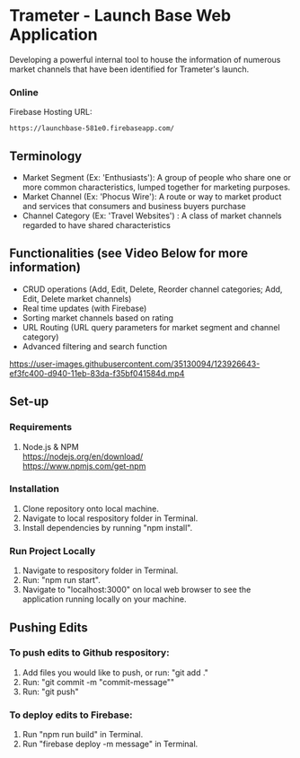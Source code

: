 # Trameter - Launch Base Web Application
Developing a powerful internal tool to house the information of numerous market channels that have been identified for Trameter's launch. 

### Online
Firebase Hosting URL:
```
https://launchbase-581e0.firebaseapp.com/
```
## Terminology
* Market Segment (Ex: 'Enthusiasts'): A group of people who share one or more common characteristics, lumped together for marketing purposes. 
* Market Channel (Ex: 'Phocus Wire'): A route or way to market product and services that consumers and business buyers purchase
* Channel Category (Ex: 'Travel Websites') : A class of market channels regarded to have shared characteristics 

## Functionalities (see Video Below for more information)
* CRUD operations (Add, Edit, Delete, Reorder channel categories; Add, Edit, Delete market channels)
* Real time updates (with Firebase)
* Sorting market channels based on rating
* URL Routing (URL query parameters for market segment and channel category)
* Advanced filtering and search function

https://user-images.githubusercontent.com/35130094/123926643-ef3fc400-d940-11eb-83da-f35bf041584d.mp4

## Set-up

### Requirements
1. Node.js & NPM <br>
https://nodejs.org/en/download/ <br> 
https://www.npmjs.com/get-npm

### Installation
1. Clone repository onto local machine.
2. Navigate to local respository folder in Terminal.
3. Install dependencies by running  "npm install".

### Run Project Locally
1. Navigate to respository folder in Terminal.
2. Run: "npm run start". 
3. Navigate to "localhost:3000" on local web browser to see the application running locally on your machine.

## Pushing Edits

### To push edits to Github respository: 
1. Add files you would like to push, or run: "git add ."
2. Run: "git commit -m "commit-message""
3. Run: "git push"

### To deploy edits to Firebase:
1. Run "npm run build" in Terminal. 
2. Run "firebase deploy -m message" in Terminal.
